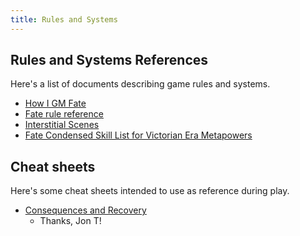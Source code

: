```yaml
---
title: Rules and Systems
---
```


## Rules and Systems References

Here's a list of documents describing game rules and systems.

* [How I GM Fate](/rules-and-systems/how-i-gm-fate)
* [Fate rule reference](/rules-and-systems/fate-rules-reference)
* [Interstitial Scenes](rules-and-systems/interstitial-scenes)
* [Fate Condensed Skill List for Victorian Era Metapowers](/rules-and-systems/fate-condensed-skill-list-for-victorian-metas)

## Cheat sheets

Here's some cheat sheets intended to use as reference during play.

* [Consequences and Recovery](/rules-and-systems/cheat-sheets/consequences-and-recovery)
  * Thanks, Jon T!

